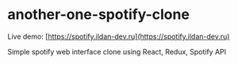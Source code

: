 # another-one-spotify-clone
 
 Live demo: [https://spotify.ildan-dev.ru](https://spotify.ildan-dev.ru)

Simple spotify web interface clone using React, Redux, Spotify API
